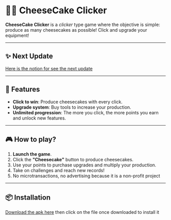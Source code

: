 # 🧀🍰 CheeseCake Clicker

**CheeseCake Clicker** is a *clicker* type game where the objective is simple: produce as many cheesecakes as possible! Click and upgrade your equipment!

---

## ✨ Next Update
[Here is the notion for see the next update](https://www.notion.so/16f59f7e4a738057abc4e85b23de54c5?v=16f59f7e4a738016bb39000c7e5beab7&pvs=4)

---

## 🚀 Features

- **Click to win**: Produce cheesecakes with every click.
- **Upgrade system**: Buy tools to increase your production.
- **Unlimited progression**: The more you click, the more points you earn and unlock new features.

---

## 🎮 How to play?

1. **Launch the game**.
2. Click the **"Cheesecake"** button to produce cheesecakes.
3. Use your points to purchase upgrades and multiply your production.
4. Take on challenges and reach new records!
5. No microtransactions, no advertising because it is a non-profit project

---

## 📦 Installation
[Download the apk here](https://github.com/Maelus-999/CheeseCakeClicker/releases/tag/v2.1-beta)
then click on the file once downloaded to install it

